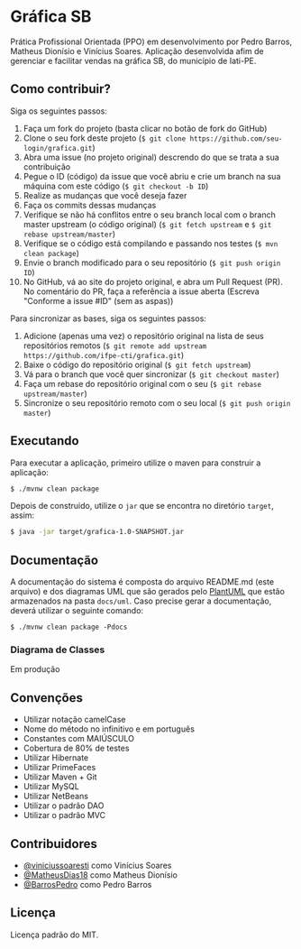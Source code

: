 # Gráfica SB
Prática Profissional Orientada (PPO) em desenvolvimento por Pedro Barros, Matheus Dionísio e Vinícius Soares.
Aplicação desenvolvida afim de gerenciar e facilitar vendas na gráfica SB, do município de Iati-PE.

## Como contribuir?

  Siga os seguintes passos:

  1. Faça um fork do projeto (basta clicar no botão de fork do GitHub)
  2. Clone o seu fork deste projeto (`$ git clone https://github.com/seu-login/grafica.git`)
  3. Abra uma issue (no projeto original) descrendo do que se trata a sua contribuição
  4. Pegue o ID (código) da issue que você abriu e crie um branch na sua máquina com este código (`$ git checkout -b ID`)
  5. Realize as mudanças que você deseja fazer
  6. Faça os commits dessas mudanças
  7. Verifique se não há conflitos entre o seu branch local com o branch master upstream (o código original) (`$ git fetch upstream` e `$ git rebase upstream/master`)
  8. Verifique se o código está compilando e passando nos testes (`$ mvn clean package`)
  9. Envie o branch modificado para o seu repositório (`$ git push origin ID`)
  10. No GitHub, vá ao site do projeto original, e abra um Pull Request (PR). No comentário do PR, faça a referência a issue aberta (Escreva "Conforme a issue #ID" (sem as aspas))

  Para sincronizar as bases, siga os seguintes passos:

  1. Adicione (apenas uma vez) o repositório original na lista de seus repositórios remotos (`$ git remote add upstream https://github.com/ifpe-cti/grafica.git`)
  2. Baixe o código do repositório original (`$ git fetch upstream`)
  3. Vá para o branch que você quer sincronizar (`$ git checkout master`)
  4. Faça um rebase do repositório original com o seu (`$ git rebase upstream/master`)
  5. Sincronize o seu repositório remoto com o seu local (`$ git push origin master`)


## Executando

  Para executar a aplicação, primeiro utilize o maven para construir a aplicação:
  ```bash
  $ ./mvnw clean package
  ```

  Depois de construido, utilize o `jar` que se encontra no diretório `target`, assim:
  ```bash
  $ java -jar target/grafica-1.0-SNAPSHOT.jar
  ```

## Documentação

  A documentação do sistema é composta do arquivo README.md (este arquivo) e dos diagramas UML que são gerados pelo [PlantUML](http://plantuml.com) que estão armazenados na pasta `docs/uml`. Caso precise gerar a documentação, deverá utilizar o seguinte comando:  
  ```
  $ ./mvnw clean package -Pdocs
  ```

### Diagrama de Classes
  Em produção


## Convenções

  - Utilizar notação camelCase
  - Nome do método no infinitivo e em português
  - Constantes com MAIÚSCULO
  - Cobertura de 80% de testes
  - Utilizar Hibernate
  - Utilizar PrimeFaces 
  - Utilizar Maven + Git
  - Utilizar MySQL
  - Utilizar NetBeans
  - Utilizar o padrão DAO
  - Utilizar o padrão MVC


## Contribuidores

  - [@viniciussoaresti](https://github.com/viniciussoaresti) como Vinícius Soares
  - [@MatheusDias18](https://github.com/MatheusDias18) como Matheus Dionísio
  - [@BarrosPedro](https://github.com/BarrosPedro) como Pedro Barros

## Licença

Licença padrão do MIT.
